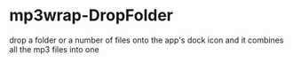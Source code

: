 mp3wrap-DropFolder
==================

drop a folder or a number of files onto the app's dock icon and it combines all the mp3 files into one